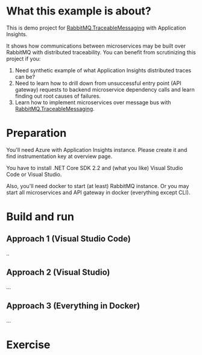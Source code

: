 # What this example is about?

This is demo project for [RabbitMQ.TraceableMessaging](https://github.com/dmlarionov/RabbitMQ.TraceableMessaging) with Application Insights. 

It shows how communications between microservices may be built over RabbitMQ with distributed traceability. You can benefit from scrutinizing this project if you:

1. Need synthetic example of what Application Insights distributed traces can be?
2. Need to learn how to drill down from unsuccessful entry point (API gateway) requests to backend microservice dependency calls and learn finding out root causes of failures.
3. Learn how to implement microservices over message bus with [RabbitMQ.TraceableMessaging](https://github.com/dmlarionov/RabbitMQ.TraceableMessaging).

# Preparation

You'll need Azure with Application Insights instance. Please create it and find instrumentation key at overview page.

You have to install .NET Core SDK 2.2 and (what you like) Visual Studio Code or Visual Studio.

Also, you'll need docker to start (at least) RabbitMQ instance. Or you may start all microservices and API gateway in docker (everything except CLI).

# Build and run

## Approach 1 (Visual Studio Code)

..

## Approach 2 (Visual Studio)

...

## Approach 3 (Everything in Docker)

...

# Exercise

